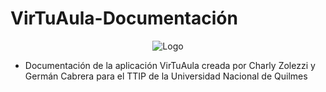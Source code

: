 # VirTuAula-Documentación
<p align="center">
   <img src="https://cdn.discordapp.com/attachments/828784442293485578/886246124103532584/unknown.png" alt="Logo"/>
</p>

* Documentación de la aplicación VirTuAula creada por Charly Zolezzi y Germán Cabrera para el TTIP de la Universidad Nacional de Quilmes
